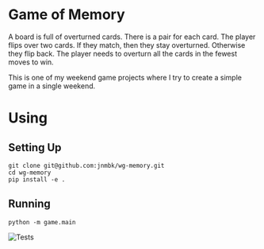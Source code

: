 # Game of Memory

A board is full of overturned cards. There is a pair for each card. The player flips over two cards. If they match, then they stay overturned. Otherwise they flip back. The player needs to overturn all the cards in the fewest moves to win.

This is one of my weekend game projects where I try to create a simple game in a single weekend.

# Using

## Setting Up
    git clone git@github.com:jnmbk/wg-memory.git
    cd wg-memory
    pip install -e .

## Running
    python -m game.main

![Tests](https://github.com/jnmbk/wg-memory/actions/workflows/tests.yml/badge.svg)
